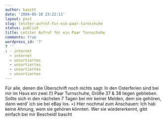 ```yaml
---
author: bascht
date: '2004-05-18 23:22:11'
layout: post
slug: letzter-aufruf-fur-ein-paar-turnschuhe
status: publish
title: Letzter Aufruf für ein Paar Turnschuhe
comments: true
wordpress_id: '7'
? ''
: - internet
  - internet
  - unsortiertes
  - unsortiertes
  - unsortiertes
  - unsortiertes
---
```


Für alle, denen die Überschrift noch nichts sagt: In den
Osterferien sind bei mir im Haus ein zwei (!) Paar Turnschuhe,
Größe 37 & 38 liegen geblieben. Sollte sich in den nächsten 7 Tagen
bei mir keiner Melden, dem sie gehören, dann werd' ich sie bei eBay
los. =) Hier nochmal zum Anschauen: Ich hab keine Ahnung, wem sie
gehören könnten. Wer sie wiedererkennt, gibt einfach bei mir
Bescheid! bascht


